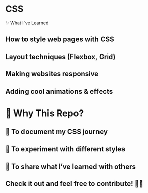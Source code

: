 # CSS

✨ What I’ve Learned
## How to style web pages with CSS
## Layout techniques (Flexbox, Grid)
## Making websites responsive
## Adding cool animations & effects
# 🚀 Why This Repo?
## 📌 To document my CSS journey
## 📌 To experiment with different styles
## 📌 To share what I’ve learned with others

## Check it out and feel free to contribute! 🎨✨
